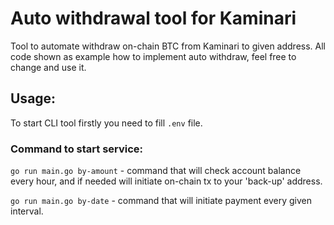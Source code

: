 # Auto withdrawal tool for Kaminari

Tool to automate withdraw on-chain BTC from Kaminari to given address. All code shown as example how to implement auto withdraw, feel free to change and use it.

## Usage:

To start CLI tool firstly you need to fill `.env` file.

### Command to start service:

`go run main.go by-amount` - command that will check account balance every hour, and if needed will initiate on-chain tx to your 'back-up' address.

`go run main.go by-date` - command that will initiate payment every given interval.
